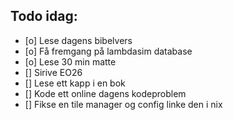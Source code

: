 ## Todo idag:

- [o] Lese dagens bibelvers
- [o] Få fremgang på lambdasim database
- [o] Lese 30 min matte
- [] Sirive EO26
- [] Lese ett kapp i en bok
- [] Kode ett online dagens kodeproblem
- [] Fikse en tile manager og config linke den i nix
